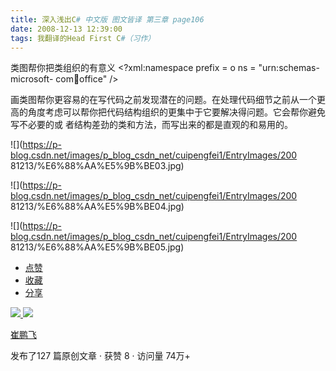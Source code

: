 ```yaml
---
title: 深入浅出C# 中文版 图文皆译 第三章 page106
date: 2008-12-13 12:39:00
tags: 我翻译的Head First C#（习作）
---
```

类图帮你把类组织的有意义  <?xml:namespace prefix = o ns = "urn:schemas-microsoft-
com:office:office" />

画类图帮你更容易的在写代码之前发现潜在的问题。在处理代码细节之前从一个更高的角度考虑可以帮你把代码结构组织的更集中于它要解决得问题。它会帮你避免写不必要的或
者结构差劲的类和方法，而写出来的都是直观的和易用的。

![](https://p-blog.csdn.net/images/p_blog_csdn_net/cuipengfei1/EntryImages/200
81213/%E6%88%AA%E5%9B%BE03.jpg)

![](https://p-blog.csdn.net/images/p_blog_csdn_net/cuipengfei1/EntryImages/200
81213/%E6%88%AA%E5%9B%BE04.jpg)

![](https://p-blog.csdn.net/images/p_blog_csdn_net/cuipengfei1/EntryImages/200
81213/%E6%88%AA%E5%9B%BE05.jpg)

  * [ 点赞  ](javascript:;)
  * [ 收藏  ](javascript:;)
  * [ 分享 ](javascript:;)

[ ![](https://profile.csdnimg.cn/5/2/5/3_cuipengfei1)
![](https://g.csdnimg.cn/static/user-reg-year/1x/11.png)
](https://blog.csdn.net/cuipengfei1)

[ 崔鹏飞 ](https://blog.csdn.net/cuipengfei1)

发布了127 篇原创文章  ·  获赞 8  ·  访问量 74万+

